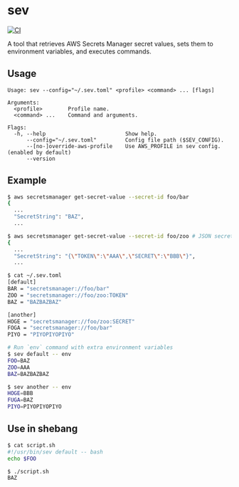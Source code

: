 # sev

[![CI](https://github.com/winebarrel/sev/actions/workflows/ci.yml/badge.svg)](https://github.com/winebarrel/sev/actions/workflows/ci.yml)

A tool that retrieves AWS Secrets Manager secret values, sets them to environment variables, and executes commands.

## Usage

```
Usage: sev --config="~/.sev.toml" <profile> <command> ... [flags]

Arguments:
  <profile>        Profile name.
  <command> ...    Command and arguments.

Flags:
  -h, --help                         Show help.
      --config="~/.sev.toml"         Config file path ($SEV_CONFIG).
      --[no-]override-aws-profile    Use AWS_PROFILE in sev config. (enabled by default)
      --version
```

## Example

```sh
$ aws secretsmanager get-secret-value --secret-id foo/bar
{
  ...
  "SecretString": "BAZ",
  ...

$ aws secretsmanager get-secret-value --secret-id foo/zoo # JSON secret
{
  ...
  "SecretString": "{\"TOKEN\":\"AAA\",\"SECRET\":\"BBB\"}",
  ...
```

```sh
$ cat ~/.sev.toml
[default]
BAR = "secretsmanager://foo/bar"
ZOO = "secretsmanager://foo/zoo:TOKEN"
BAZ = "BAZBAZBAZ"

[another]
HOGE = "secretsmanager://foo/zoo:SECRET"
FOGA = "secretsmanager://foo/bar"
PIYO = "PIYOPIYOPIYO"
```

```sh
# Run `env` command with extra environment variables
$ sev default -- env
FOO=BAZ
ZOO=AAA
BAZ=BAZBAZBAZ

$ sev another -- env
HOGE=BBB
FUGA=BAZ
PIYO=PIYOPIYOPIYO
```

## Use in shebang

```sh
$ cat script.sh
#!/usr/bin/sev default -- bash
echo $FOO
```

```sh
$ ./script.sh
BAZ
```

